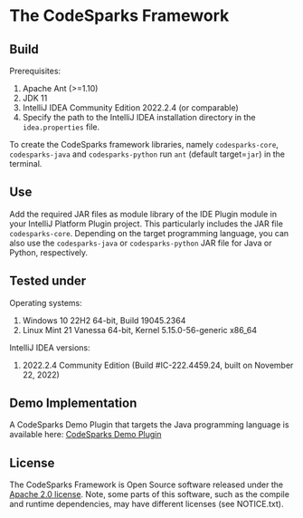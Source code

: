 # The CodeSparks Framework

## Build

Prerequisites:

1. Apache Ant (>=1.10)
2. JDK 11
3. IntelliJ IDEA Community Edition 2022.2.4 (or comparable)
4. Specify the path to the IntelliJ IDEA installation directory in the `idea.properties` file.

To create the CodeSparks framework libraries, namely `codesparks-core`, `codesparks-java` and `codesparks-python` run 
`ant` (default target=`jar`) in the terminal.

## Use

Add the required JAR files as module library of the IDE Plugin module in your IntelliJ Platform Plugin project. This
particularly includes the JAR file `codesparks-core`. Depending on the target programming language, you can also use the
`codesparks-java` or `codesparks-python` JAR file for Java or Python, respectively.

## Tested under

Operating systems:

1. Windows 10 22H2 64-bit, Build 19045.2364
2. Linux Mint 21 Vanessa 64-bit, Kernel 5.15.0-56-generic x86_64

IntelliJ IDEA versions:

1. 2022.2.4 Community Edition (Build #IC-222.4459.24, built on November 22, 2022)

## Demo Implementation

A CodeSparks Demo Plugin that targets the Java programming language is available here:
[CodeSparks Demo Plugin](https://github.com/segroup-uni-trier/codesparks-pmd-demo) 

## License

The CodeSparks Framework is Open Source software released under the
[Apache 2.0 license](https://www.apache.org/licenses/LICENSE-2.0). Note, some parts of this software, such as the
compile and runtime dependencies, may have different licenses (see NOTICE.txt).